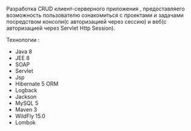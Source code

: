 Разработка CRUD клиент-серверного приложения , предоставляего 
возможность пользователю ознакомиться с проектами и задачами посредством консоли(с авторизацией через сессию) и веб(с авторизацией через Servlet Http Session).


</path></svg></a>Технологии :</h2>
<ul>
<li>Java 8</li>
<li>JEE 8</li>
<li>SOAP</li>
<li>Servlet</li>
<li>Jsp</li> 
<li>Hibernate 5 ORM</li>
<li>Logback</li>
<li>Jackson</li>
<li>MySQL 5</li>
<li>Maven 3</li>
<li>WildFly 15.0</li>
<li>Lombok</li>
</ul>
